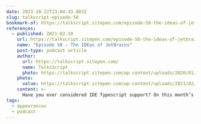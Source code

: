 ```yaml
---
date: 2023-10-22T23:04:43.803Z
slug: talkscript-episode-58
bookmark-of: https://talkscript.sitepen.com/episode-58-the-ideas-of-jetbrains/
references:
  - published: 2021-02-18
    url: https://talkscript.sitepen.com/episode-58-the-ideas-of-jetbrains/
    name: "Episode 58 – The IDEas of JetBrains"
    post-type: podcast article
    author:
      url: https://talkscript.sitepen.com/
      name: TalksScript
      photo: https://talkscript.sitepen.com/wp-content/uploads/2020/01/TS-Logo-1.svg
    photo:
      value: https://talkscript.sitepen.com/wp-content/uploads/2021/02/blog-ts58.png
    content: >-
      Have you ever considered IDE Typescript support? On this month’s podcast Anthony and Sam interview special guest Andrey Starovoyt from JetBrains on what Typescript support an IDE can offer, integrating Typescript with Webstorm, and…Diet Coke sponsorship? Join us on this typetacular adventure!
tags:
  - appearances
  - podcast
---
```

